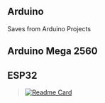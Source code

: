 ## Arduino
Saves from Arduino Projects
## Arduino Mega 2560 
## ESP32
> [![Readme Card](https://github-readme-stats.vercel.app/api/pin/?username=butasi&repo=github-readme-stats&theme=radical)](https://github.com/butasi/github-readme-stats)
